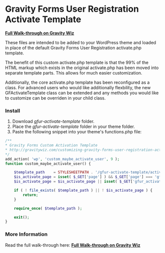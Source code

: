 Gravity Forms User Registration Activate Template
=================================================
**[Full Walk-through on Gravity Wiz](http://gravitywiz.com/2013/02/13/customizing-gravity-forms-user-registration-activation-page)**

These files are intended to be added to your WordPress theme and loaded in place of the default Gravity Forms User Registration activate.php template.

The benefit of this custom activate.php template is that the 99% of the HTML markup which exists in the original activate.php has been moved into separate template parts. This allows for much easier customization. 

Additionally, the core activate.php template has been reconfigured as a class. For advanced users who would like additionally flexbility, the new GFActivateTemplate class can be extended and any methods you would like to customize can be overriden in your child class.

### Install

1. Download *gfur-activate-template* folder.
2. Place the *gfur-activate-template* folder in your theme folder.
3. Paste the following snippet into your theme's functions.php file:
```php
/**
* Gravity Forms Custom Activation Template
* http://gravitywiz.com/customizing-gravity-forms-user-registration-activation-page
*/
add_action( 'wp', 'custom_maybe_activate_user', 9 );
function custom_maybe_activate_user() {

	$template_path    = STYLESHEETPATH . '/gfur-activate-template/activate.php';
	$is_activate_page = isset( $_GET['page'] ) && $_GET['page'] === 'gf_activation';
	$is_activate_page = $is_activate_page || isset( $_GET['gfur_activation'] ); // WP 5.5 Compatibility

	if ( ! file_exists( $template_path ) || ! $is_activate_page ) {
		return;
	}

	require_once( $template_path );

	exit();
}
```

### More Information

Read the full walk-through here: **[Full Walk-through on Gravity Wiz](http://gravitywiz.com/2013/02/13/customizing-gravity-forms-user-registration-activation-page)**